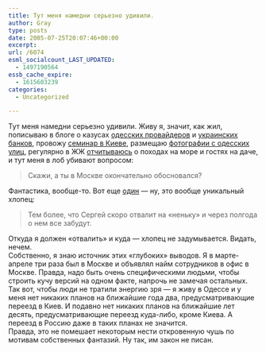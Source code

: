 ```yaml
---
title: Тут меня намедни серьезно удивили.
author: Gray
type: posts
date: 2005-07-25T20:07:46+00:00
excerpt:
url: /6074
esml_socialcount_LAST_UPDATED:
  - 1497190564
essb_cache_expire:
  - 1615603239
categories:
  - Uncategorized

---
```








Тут меня намедни серьезно удивили. Живу я, значит, как жил, пописываю в блоге о казусах <a href="http://www.searchengines.ru/blog/archives/006053.html" target="_blank">одесских провайдеров</a> и <a href="http://www.searchengines.ru/blog/archives/006044.html" target="_blank">украинских банков</a>, провожу <a href="http://www.searchengines.ru/blog/archives/006051.html" target="_blank">семинар в Киеве</a>, размещаю <a href="http://www.searchengines.ru/blog/archives/006043.html" target="_blank">фотографии с одесских улиц</a>, регулярно в ЖЖ <a href="http://www.livejournal.com/users/gray_ru/tag/%D0%BC%D0%BE%D1%80%D0%B5" target="_blank">отчитываюсь</a> о походах на море и гостях на даче, и тут меня в лоб убивают вопросом:

> Скажи, а ты в Москве окончательно обосновался?

Фантастика, вообще-то. Вот еще <a href="http://blog.promosite.ru/comments.php?311#comment2393" target="_blank">один</a> &#8212; ну, это вообще уникальный хлопец:

> Тем более, что Сергей скоро отвалит на &#171;неньку&#187; и через полгода о нем все забудут.

Откуда я должен &#171;отвалить&#187; и куда &#8212; хлопец не задумывается. Видать, нечем.  
Собственно, я знаю источник этих &#171;глубоких&#187; выводов. Я в марте-апреле три раза был в Москве и объявлял найм сотрудников в офис в Москве. Правда, надо быть очень специфическими людьми, чтобы строить кучу версий на одном факте, напрочь не замечая остальных.  
Так вот, чтобы люди не тратили энергию зря &#8212; я живу в Одессе и у меня нет никаких планов на ближайшие года два, предусматривающие переезд в Киев. И подавно нет никаких планов на ближайшие лет десять, предусматривающие переезд куда-либо, кроме Киева. А переезд в Россию даже в таких планах не значится.  
Правда, это не помешает некоторым нести откровенную чушь по мотивам собственных фантазий. Ну так, им закон не писан.